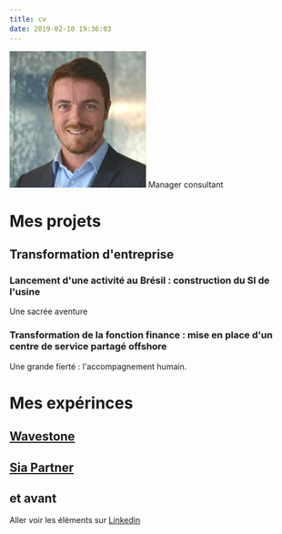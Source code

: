 ```yaml
---
title: cv
date: 2019-02-10 19:36:03
---
```

![photo_cv](image/victor.jpg)
Manager consultant

# Mes projets
## Transformation d'entreprise
### Lancement d'une activité au Brésil : construction du SI de l'usine
Une sacrée aventure

### Transformation de la fonction finance : mise en place d'un centre de service partagé offshore
Une grande fierté : l'accompagnement humain.

# Mes expérinces
## [Wavestone](https://www.wavestone.com)
## [Sia Partner](https://www.sia-partner.com)
## et avant
Aller voir les éléments sur [Linkedin](https://www.linkedin.com/in/quinault/)